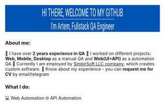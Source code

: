 
<div align="center">
  <img src="https://github.com/elf-elf/elf-elf/blob/main/Group%201%20(1).png" width="1130" height="88"/>
</div>

### About me:

:large_blue_diamond: I have over **2 years experience in QA**
:large_blue_diamond: I worked on different projects: **Web, Mobile, Desktop** as a manual QA and **Web(UI+API)** as a automation QA
:large_blue_diamond: Currently I am employed by [SimbirSoft LLC company](https://www.simbirsoft.com/en/), which creates custom software. 
:large_blue_diamond: Know about my experience - you can **request me for CV** by email/telegram

<h3 align="left">What I do: </h3>
💻&nbsp;Web Automation
🌐&nbsp;API Automation
